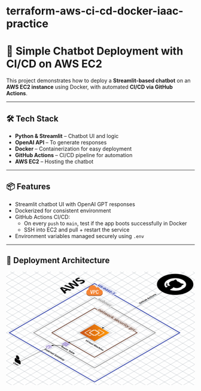 # terraform-aws-ci-cd-docker-iaac-practice

# 🤖 Simple Chatbot Deployment with CI/CD on AWS EC2

This project demonstrates how to deploy a **Streamlit-based chatbot** on an **AWS EC2 instance** using Docker, with automated **CI/CD via GitHub Actions**.

---

## 🛠️ Tech Stack

- **Python & Streamlit** – Chatbot UI and logic
- **OpenAI API** – To generate responses
- **Docker** – Containerization for easy deployment
- **GitHub Actions** – CI/CD pipeline for automation
- **AWS EC2** – Hosting the chatbot

---

## 📦 Features

- Streamlit chatbot UI with OpenAI GPT responses
- Dockerized for consistent environment
- GitHub Actions CI/CD:
  - On every `push` to `main`, test if the app boots successfully in Docker
  - SSH into EC2 and pull + restart the service
- Environment variables managed securely using `.env`

---

## 🚀 Deployment Architecture
![Preview](images/aws.png)

